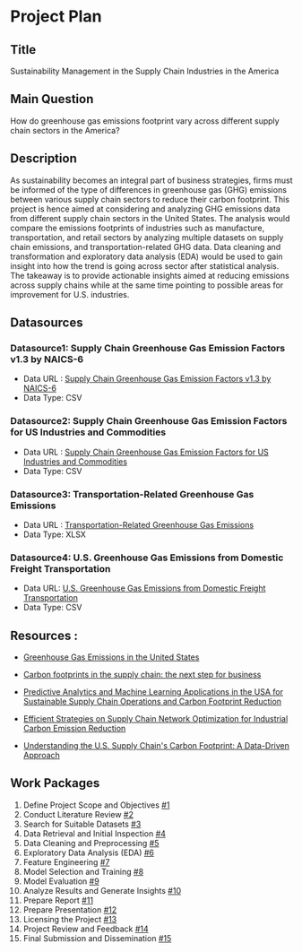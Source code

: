 # Project Plan

## Title
Sustainability Management in the Supply Chain Industries in the America

## Main Question
How do greenhouse gas emissions footprint vary across different supply chain sectors in the America?

## Description
As sustainability becomes an integral part of business strategies, firms must be informed of the type of differences in greenhouse gas (GHG) emissions between various supply chain sectors to reduce their carbon footprint. This project is hence aimed at considering and analyzing GHG emissions data from different supply chain sectors in the United States. The analysis would compare the emissions footprints of industries such as manufacture, transportation, and retail sectors by analyzing multiple datasets on supply chain emissions, and transportation-related GHG data. Data cleaning and transformation and exploratory data analysis (EDA) would be used to gain insight into how the trend is going across sector after statistical analysis. The takeaway is to provide actionable insights aimed at reducing emissions across supply chains while at the same time pointing to possible areas for improvement for U.S. industries.

## Datasources

### Datasource1:  Supply Chain Greenhouse Gas Emission Factors v1.3 by NAICS-6
* Data URL : [ Supply Chain Greenhouse Gas Emission Factors v1.3 by NAICS-6](https://catalog.data.gov/dataset/supply-chain-greenhouse-gas-emission-factors-v1-3-by-naics-6)
* Data Type: CSV

### Datasource2: Supply Chain Greenhouse Gas Emission Factors for US Industries and Commodities
* Data URL : [Supply Chain Greenhouse Gas Emission Factors for US Industries and Commodities](https://catalog.data.gov/dataset/supply-chain-greenhouse-gas-emission-factors-for-us-industries-and-commodities)
* Data Type: CSV

### Datasource3: Transportation-Related Greenhouse Gas Emissions
* Data URL : [Transportation-Related Greenhouse Gas Emissions](https://www.bts.gov/browse-statistical-products-and-data/national-transportation-statistics/transportation-related)
* Data Type: XLSX

### Datasource4: U.S. Greenhouse Gas Emissions from Domestic Freight Transportation
* Data URL: [U.S. Greenhouse Gas Emissions from Domestic Freight Transportation](https://www.bts.gov/browse-statistical-products-and-data/freight-facts-and-figures/us-greenhouse-gas-emissions-domestic)
* Data Type: CSV

## Resources :

* [Greenhouse Gas Emissions in the United States](https://net0.com/blog/greenhouse-gas-emissions-in-the-united-states)

* [Carbon footprints in the supply chain: the next step for business](https://openknowledge.fao.org/server/api/core/bitstreams/a9d7fdd3-1699-4fd5-bd9e-e7f1aee9c781/content)

* [Predictive Analytics and Machine Learning Applications in the USA for Sustainable Supply Chain Operations and Carbon Footprint Reduction](https://www.researchgate.net/profile/Mahfuz-Alam-11/publication/382689843_Predictive_Analytics_and_Machine_Learning_Applications_in_the_USA_for_Sustainable_Supply_Chain_Operations_and_Carbon_Footprint_Reduction/links/66ab2fb74433ad480e8a15cb/Predictive-Analytics-and-Machine-Learning-Applications-in-the-USA-for-Sustainable-Supply-Chain-Operations-and-Carbon-Footprint-Reduction.pdf)

* [Efficient Strategies on Supply Chain Network Optimization for Industrial Carbon Emission Reduction](https://arxiv.org/abs/2404.16863)

* [Understanding the U.S. Supply Chain's Carbon Footprint: A Data-Driven Approach](https://www.sciencedirect.com/science/article/abs/pii/S0925527324000355)

## Work Packages

1. Define Project Scope and Objectives [#1](https://github.com/monikaits44/made-project/issues/1)
2. Conduct Literature Review [#2](https://github.com/monikaits44/made-project/issues/2)
3. Search for Suitable Datasets [#3](https://github.com/monikaits44/made-project/issues/3)
4. Data Retrieval and Initial Inspection [#4](https://github.com/monikaits44/made-project/issues/4)
5. Data Cleaning and Preprocessing [#5](https://github.com/monikaits44/made-project/issues/5)
6. Exploratory Data Analysis (EDA) [#6](https://github.com/monikaits44/made-project/issues/6)
7. Feature Engineering [#7](https://github.com/monikaits44/made-project/issues/7)
8. Model Selection and Training [#8](https://github.com/monikaits44/made-project/issues/8)
9. Model Evaluation [#9](https://github.com/monikaits44/made-project/issues/9)
10. Analyze Results and Generate Insights [#10](https://github.com/monikaits44/made-project/issues/10)
11. Prepare Report [#11](https://github.com/monikaits44/made-project/issues/11)
12. Prepare Presentation [#12](https://github.com/monikaits44/made-project/issues/12)
13. Licensing the Project [#13](https://github.com/monikaits44/made-project/issues/13)
14. Project Review and Feedback [#14](https://github.com/monikaits44/made-project/issues/14)
15. Final Submission and Dissemination [#15](https://github.com/monikaits44/made-project/issues/15)
